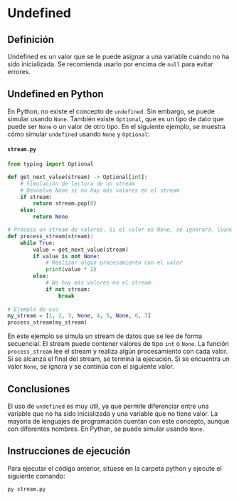 # Undefined

## Definición

Undefined es un valor que se le puede asignar a una variable cuando no ha sido inicializada. Se recomienda usarlo por encima de `null` para evitar errores.

## Undefined en Python

En Python, no existe el concepto de `undefined`. Sin embargo, se puede simular usando `None`. También existe `Optional`, que es un tipo de dato que puede ser `None` o un valor de otro tipo. En el siguiente ejemplo, se muestra cómo simular `undefined` usando `None` y `Optional`:

#### `stream.py`
```python
from typing import Optional

def get_next_value(stream) -> Optional[int]:
    # Simulación de lectura de un stream
    # Devuelve None si no hay más valores en el stream
    if stream:
        return stream.pop(0)
    else:
        return None

# Procesa un stream de valores. Si el valor es None, se ignorará. Cuando no haya más valores, se terminará la ejecución
def process_stream(stream):
    while True:
        value = get_next_value(stream)
        if value is not None:
            # Realizar algún procesamiento con el valor
            print(value * 2)
        else:
            # No hay más valores en el stream
            if not stream:
                break
        
# Ejemplo de uso
my_stream = [1, 2, 3, None, 4, 5, None, 6, 7]
process_stream(my_stream)
```

En este ejemplo se simula un stream de datos que se lee de forma secuencial. El stream puede contener valores de tipo `int` o `None`. La función `process_stream` lee el stream y realiza algún procesamiento con cada valor. Si se alcanza el final del stream, se termina la ejecución. Si se encuentra un valor `None`, se ignora y se continúa con el siguiente valor.

## Conclusiones

El uso de `undefined` es muy útil, ya que permite diferenciar entre una variable que no ha sido inicializada y una variable que no tiene valor. La mayoría de lenguajes de programación cuentan con este concepto, aunque con diferentes nombres. En Python, se puede simular usando `None`.

## Instrucciones de ejecución

Para ejecutar el código anterior, sitúese en la carpeta python y ejecute el siguiente comando:

```bash
py stream.py
```